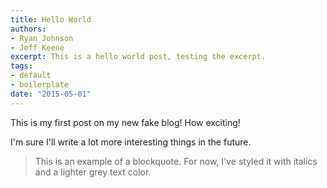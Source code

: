```yaml
---
title: Hello World
authors: 
- Ryan Johnson
- Jeff Keene
excerpt: This is a hello world post, testing the excerpt.
tags:
- default
- boilerplate
date: "2015-05-01"
---
```


This is my first post on my new fake blog! How exciting!

I'm sure I'll write a lot more interesting things in the future.

> This is an example of a blockquote. For now, I've styled it with italics and a lighter grey text color.
